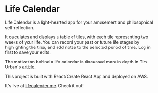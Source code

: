 # Life Calendar

Life Calendar is a light-hearted app for your amusement and philosophical self-reflection.

It calculates and displays a table of tiles, with each tile representing two weeks of your life. You can record your past or future life stages by highlighting the tiles, and add notes to the selected period of time. Log in first to save your edits.

The motivation behind a life calendar is discussed more in depth in Tim Urban's [article](https://waitbutwhy.com/2014/05/life-weeks.html).

This project is built with React/Create React App and deployed on AWS.

It's live at [lifecalender.me](https://lifecalender.me). Check it out!